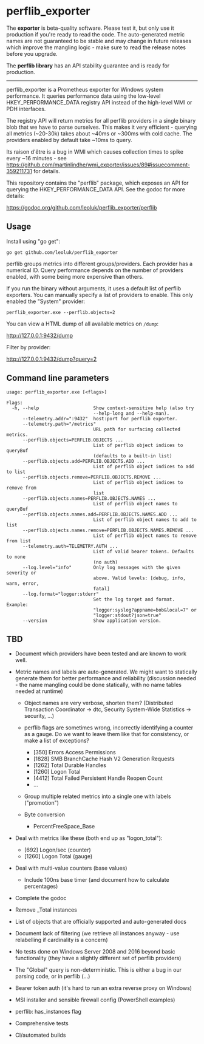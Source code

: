 # perflib_exporter

The **exporter** is beta-quality software. Please test it, 
but only use it production if you're ready to read the code.
The auto-generated metric names are not guaranteed to be stable
and may change in future releases which improve the mangling logic -
make sure to read the release notes before you upgrade.

The **perflib library** has an API stability guarantee and is ready for production.

---

perflib_exporter is a Prometheus exporter for Windows system performance. 
It queries performance data using the low-level HKEY_PERFORMANCE_DATA 
registry API instead of the high-level WMI or PDH interfaces.

The registry API will return metrics for all perflib providers in a single
binary blob that we have to parse ourselves. This makes it very efficient -
querying all metrics (~20-30k) takes about ~40ms or ~300ms with cold cache.
The providers enabled by default take ~10ms to query.

Its raison d'être is a bug in WMI which causes collection times
to spike every ~16 minutes - see https://github.com/martinlindhe/wmi_exporter/issues/89#issuecomment-359211731 for details. 

This repository contains the "perflib" package, which exposes an API for
querying the HKEY_PERFORMANCE_DATA API. See the godoc for more details:

https://godoc.org/github.com/leoluk/perflib_exporter/perflib

## Usage

Install using "go get":

    go get github.com/leoluk/perflib_exporter
    
perflib groups metrics into different groups/providers. Each provider has a
numerical ID. Query performance depends on the number of providers enabled,
with some being more expensive than others.
    
If you run the binary without arguments, it uses a default list of perflib
exporters. You can manually specify a list of providers to enable. This only
enabled the "System" provider:

    perflib_exporter.exe --perflib.objects=2
    
You can view a HTML dump of all available metrics on `/dump`: 

http://127.0.0.1:9432/dump

Filter by provider:

http://127.0.0.1:9432/dump?query=2

## Command line parameters

    usage: perflib_exporter.exe [<flags>]
    
    Flags:
      -h, --help                    Show context-sensitive help (also try
                                    --help-long and --help-man).
          --telemetry.addr=":9432"  host:port for perflib exporter.
          --telemetry.path="/metrics"
                                    URL path for surfacing collected metrics.
          --perflib.objects=PERFLIB.OBJECTS ...
                                    List of perflib object indices to queryBuf
                                    (defaults to a built-in list)
          --perflib.objects.add=PERFLIB.OBJECTS.ADD ...
                                    List of perflib object indices to add to list
          --perflib.objects.remove=PERFLIB.OBJECTS.REMOVE ...
                                    List of perflib object indices to remove from
                                    list
          --perflib.objects.names=PERFLIB.OBJECTS.NAMES ...
                                    List of perflib object names to queryBuf
          --perflib.objects.names.add=PERFLIB.OBJECTS.NAMES.ADD ...
                                    List of perflib object names to add to list
          --perflib.objects.names.remove=PERFLIB.OBJECTS.NAMES.REMOVE ...
                                    List of perflib object names to remove from list
          --telemetry.auth=TELEMETRY.AUTH ...
                                    List of valid bearer tokens. Defaults to none
                                    (no auth)
          --log.level="info"        Only log messages with the given severity or
                                    above. Valid levels: [debug, info, warn, error,
                                    fatal]
          --log.format="logger:stderr"
                                    Set the log target and format. Example:
                                    "logger:syslog?appname=bob&local=7" or
                                    "logger:stdout?json=true"
          --version                 Show application version.

## TBD

- Document which providers have been tested and are known to work well.

- Metric names and labels are auto-generated. We might want to statically
  generate them for better performance and reliability (discussion needed -
  the name mangling could be done statically, with no name tables needed at runtime)
  
  - Object names are very verbose, shorten them?
    (Distributed Transaction Coordinator -> dtc, Security System-Wide Statistics -> security, ...)
  
  - perflib flags are sometimes wrong, incorrectly identifying a counter as a gauge.
    Do we want to leave them like that for consistency, or make a list of exceptions?
    
    - [350] Errors Access Permissions
    - [1828] SMB BranchCache Hash V2 Generation Requests 
    - [1262] Total Durable Handles
    - [1260] Logon Total
    - [4412] Total Failed Persistent Handle Reopen Count
    - ...
    
  - Group multiple related metrics into a single one with labels ("promotion")
    
  - Byte conversion
    - PercentFreeSpace_Base
    
- Deal with metrics like these (both end up as "logon_total"):
    - [692] Logon/sec (counter)
    - [1260] Logon Total (gauge)
    
- Deal with multi-value counters (base values)
  - Include 100ns base timer (and document how to calculate percentages)
  
- Complete the godoc

- Remove _Total instances
  
- List of objects that are officially supported and auto-generated docs

- Document lack of filtering (we retrieve all instances anyway - use
  relabelling if cardinality is a concern)
    
- No tests done on Windows Server 2008 and 2016 beyond basic functionality
  (they have a slightly different set of perflib providers)
 
- The "Global" query is non-deterministic. This is either a bug in our parsing
  code, or in perflib (...)
  
- Bearer token auth (it's hard to run an extra reverse proxy on Windows)

- MSI installer and sensible firewall config (PowerShell examples)

- perflib: has_instances flag

- Comprehensive tests

- CI/automated builds

